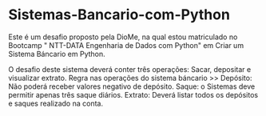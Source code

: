 # Sistemas-Bancario-com-Python
Este é um desafio proposto pela DioMe, na qual estou matriculado no Bootcamp " NTT-DATA Engenharia de Dados com Python" em Criar um Sistema Báncario em Python. 

O desafio deste sistema deverá conter três operações: Sacar, depositar e visualizar extrato.
Regra nas operações do sistema báncario >>
Depósito: Não poderá receber valores negativo de depósito. 
Saque: o Sistemas deve permitir apenas três saque diários.
Extrato: Deverá listar todos os depósitos e saques realizado na conta.




